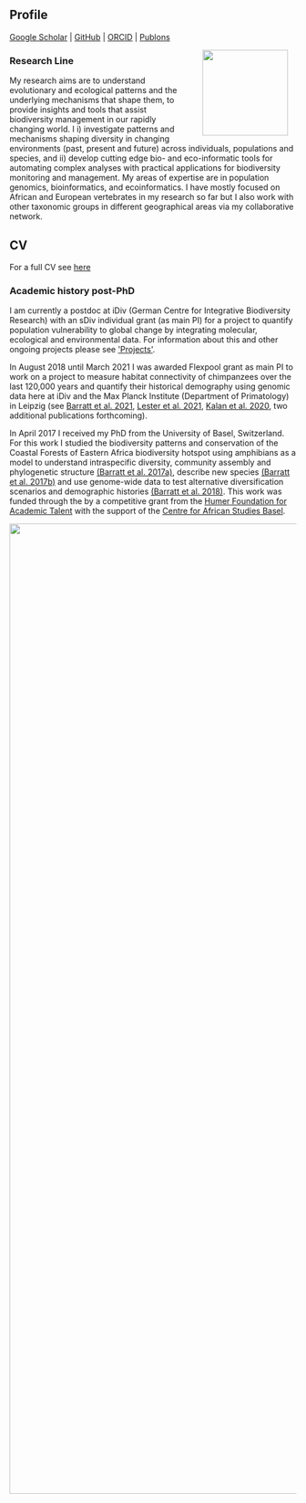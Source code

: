 ## Profile
[Google Scholar](https://scholar.google.com/citations?user=9Qx6KAIAAAAJ&hl=en)  \|  [GitHub](https://github.com/cd-barratt)  \|  [ORCID](https://orcid.org/0000-0003-3267-8855)  \|  [Publons](https://publons.com/researcher/1351958/christopher-david-barratt/)

<img style="padding: 0 15px; float: right;" src="https://cd-barratt.github.io/Chris.png"  align="right" width="150">

### Research Line
My research aims are to understand evolutionary and ecological patterns and the underlying mechanisms that shape them, to provide insights and tools that assist biodiversity management in our rapidly changing world. I i) investigate patterns and mechanisms shaping diversity in changing environments (past, present and future) across individuals, populations and species, and ii) develop cutting edge bio- and eco-informatic tools for automating complex analyses with practical applications for biodiversity monitoring and management. My areas of expertise are in population genomics, bioinformatics, and ecoinformatics. I have mostly focused on African and European vertebrates in my research so far but I also work with other taxonomic groups in different geographical areas via my collaborative network.

## CV
For a full CV see [here](/Barratt_CV_full.pdf)

### Academic history post-PhD
I am currently a postdoc at iDiv (German Centre for Integrative Biodiversity Research) with an sDiv individual grant (as main PI) for a project to quantify population vulnerability to global change by integrating molecular, ecological and environmental data. For information about this and other ongoing projects please see ['Projects'](https://cd-barratt.github.io/Projects).

In August 2018 until March 2021 I was awarded Flexpool grant as main PI to work on a project to measure habitat connectivity of chimpanzees over the last 120,000 years and quantify their historical demography using genomic data here at iDiv and the Max Planck Institute (Department of Primatology) in Leipzig (see [Barratt et al. 2021](https://onlinelibrary.wiley.com/doi/full/10.1002/ajp.23320), [Lester et al. 2021](https://www.nature.com/articles/s42003-021-01806-x), [Kalan et al. 2020](https://www.nature.com/articles/s41467-020-18176-3), two additional publications forthcoming).

In April 2017 I received my PhD from the University of Basel, Switzerland. For this work I studied the biodiversity patterns and conservation of the Coastal Forests of Eastern Africa biodiversity hotspot using amphibians as a model to understand intraspecific diversity, community assembly and phylogenetic structure [(Barratt et al. 2017a)](https://onlinelibrary.wiley.com/doi/10.1111/ddi.12582), describe new species [(Barratt et al. 2017b)](https://www.thebhs.org/publications/the-herpetological-journal/volume-27-number-1-january-2017/944-02-a-new-narrowly-distributed-and-critically-endangered-species-of-spiny-throated-reed-frog-anura-hyperoliidae-from-a-highly-threatened-coastal-forest-reserve-in-tanzania/file) and use genome-wide data to test alternative diversification scenarios and demographic histories [(Barratt et al. 2018)](https://onlinelibrary.wiley.com/doi/full/10.1111/mec.14862). This work was funded through the by a competitive grant from the [Humer Foundation for Academic Talent](https://www.humerstiftung.ch/index-en.html) with the support of the [Centre for African Studies Basel](https://zasb.unibas.ch/en/research/).



<img src="https://cd-barratt.github.io/PICT1632.JPG"  align="center" width="1700">
